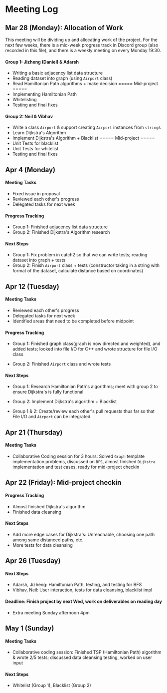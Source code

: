# Meeting Log

## Mar 28 (Monday): Allocation of Work

This meeting will be dividing up and allocating work of the project. For the next few weeks, there is a mid-week progress track in Discord group (also recorded in this file), and there is a weekly meeting on every Monday 19:30.

#### Group 1: Jizheng (Daniel) & Adarsh
- Writing a basic adjacency list data structure
- Reading dataset into graph (using `Airport` class)
- Read Hamiltonian Path algorithms + make decision
===== Mid-project =====
- Implementing Hamiltonian Path
- Whitelisting
- Testing and final fixes

#### Group 2: Neil & Vibhav
- Write a class `Airport` & support creating `Airport` instances from `string`s
- Learn Dijkstra's Algorithm
- Implement Dijkstra's Algorithm + Blacklist
===== Mid-project =====
- Unit Tests for blacklist
- Unit Tests for whitelist
- Testing and final fixes

## Apr 4 (Monday)

#### Meeting Tasks
- Fixed issue in proposal
- Reviewed each other's progress
- Delegated tasks for next week

#### Progress Tracking
- Group 1: Finished adjacency list data structure
- Group 2: Finished Dijkstra's Algorithm research

#### Next Steps
- Group 1: Fix problem in catch2 so that we can write tests; reading dataset into graph + tests
- Group 2: Finish `Airport` class + tests (constructor taking in a string with format of the dataset, calculate distance based on coordinates)

## Apr 12 (Tuesday)

#### Meeting Tasks
- Reviewed each other's progress
- Delegated tasks for next week
- Identified areas that need to be completed before midpoint

#### Progress Tracking
- Group 1: Finished graph class(graph is now directed and weighted), and added tests; looked into file I/O for C++ and wrote structure for file I/O class

- Group 2: Finished `Airport` class and wrote tests

#### Next Steps
- Group 1: Research Hamiltonian Path's algorithms; meet with group 2 to ensure Dijkstra's is fully functional

- Group 2: Implement Dijkstra's algorithm + Blacklist

- Group 1 & 2: Create/review each other's pull requests thus far so that File I/O and `Airport` can be integrated

## Apr 21 (Thursday)

#### Meeting Tasks
- Collaborative Coding session for 3 hours: Solved `Graph` template implementation problems, discussed on `BFS`, almost finished `Dijkstra` implementation and test cases, ready for mid-project checkin

## Apr 22 (Friday): Mid-project checkin

#### Progress Tracking
- Almost finished Dijkstra's algorithm
- Finished data cleansing

#### Next Steps
- Add more edge cases for Dijkstra's: Unreachable, choosing one path among same distanced paths, etc.
- More tests for data cleansing

## Apr 26 (Tuesday)

#### Next Steps
- Adarsh, Jizheng: Hamiltonian Path, testing, and testing for BFS
- Vibhav, Neil: User interaction, tests for data cleansing, blacklist impl

#### Deadline: Finish project by next Wed, work on deliverables on reading day
- Extra meeting Sunday afternoon 4pm

## May 1 (Sunday)

#### Meeting Tasks
- Collaborative coding session: Finished TSP (Hamiltonian Path) algorithm & wrote 2/5 tests; discussed data cleansing testing, worked on user input

#### Next Steps
- Whitelist (Group 1), Blacklist (Group 2)